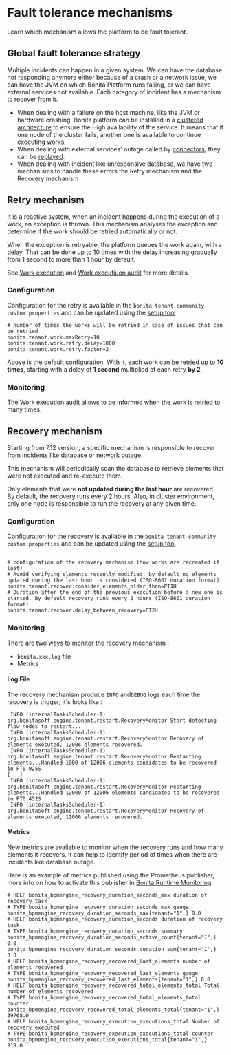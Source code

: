 # Fault tolerance mechanisms

Learn which mechanism allows the platform to be fault tolerant. 

## Global fault tolerance strategy

Multiple incidents can happen in a given system. We can have the database not responding anymore either because of a crash or 
a network issue, we can have the JVM on which Bonita Platform runs failing, or we can have external services not available. Each category of incident has a mechanism to recover from it.

* When dealing with a failure on the host machine, like the JVM or hardware crashing, Bonita platform can be installed in a
[clustered architecture](overview-of-bonita-bpm-in-a-cluster.md) to ensure the High availability of the service. 
It means that if one node of the cluster fails, another one is available to continue executing [works](work-execution.md).
* When dealing with external services' outage called by [connectors](connectors-overview.md), they can be [replayed](tasks.md). 
* When dealing with incident like unresponsive database, we have two mechanisms to handle these errors the Retry mechanism and 
the Recovery mechanism 

## Retry mechanism

It is a reactive system, when an incident happens during the execution of a work, an exception is thrown. This mechanism
analyses the exception and determine if the work should be retried automatically or not.

When the exception is retryable, the platform queues the work again, with a delay. That can be done up to 10 times
with the delay increasing gradually from 1 second to more than 1 hour by default.
 
See [Work execution](work-execution.md) and [Work executiuon audit](work-execution-audit.md) for more details.
 

### Configuration

Configuration for the retry is available in the `bonita-tenant-community-custom.properties` and can be updated using the
[setup tool](BonitaBPM_platform_setup.md)

```properties
# number of times the works will be retried in case of issues that can be retried
bonita.tenant.work.maxRetry=10
bonita.tenant.work.retry.delay=1000
bonita.tenant.work.retry.factor=2
```

Above is the default configuration. With it, each work can be retried up to **10 times**, starting with a delay of **1 second** 
multiplied at each retry **by 2**.

### Monitoring

The [Work execution audit](work-execution-audit.md) allows to be informed when the work is retried to many times.

## Recovery mechanism

Starting from 7.12 version, a specific mechanism is responsible to recover from incidents like database or network outage.

This mechanism will periodically scan the database to retrieve elements that were not executed and re-execute them.

Only elements that were **not updated during the last hour** are recovered. By default, the recovery runs every 2 hours.
Also, in cluster environment, only one node is responsible to run the recovery at any given time.

### Configuration


Configuration for the recovery is available in the `bonita-tenant-community-custom.properties` and can be updated using the
[setup tool](BonitaBPM_platform_setup.md)

```properties

# configuration of the recovery mechanism (how works are recreated if lost)
# Avoid verifying elements recently modified, by default no elements updated during the last hour is considered (ISO-8601 duration format).
bonita.tenant.recover.consider_elements_older_than=PT1H
# Duration after the end of the previous execution before a new one is started. By default recovery runs every 2 hours (ISO-8601 duration format)
bonita.tenant.recover.delay_between_recovery=PT2H

```

### Monitoring

There are two ways to monitor the recovery mechanism : 
  * `bonita.xxx.log` file
  * Metrics

#### Log File 

The recovery mechanism produce `INFO` and`DEBUG` logs each time the recovery is trigger, it's looks like :

 
```
 INFO (internalTasksScheduler-1) org.bonitasoft.engine.tenant.restart.RecoveryMonitor Start detecting flow nodes to restart...
 INFO (internalTasksScheduler-1) org.bonitasoft.engine.tenant.restart.RecoveryMonitor Recovery of elements executed, 12006 elements recovered.
 INFO (internalTasksScheduler-1) org.bonitasoft.engine.tenant.restart.RecoveryMonitor Restarting elements...Handled 1000 of 12006 elements candidates to be recovered in PT0.025S
[...]
 INFO (internalTasksScheduler-1) org.bonitasoft.engine.tenant.restart.RecoveryMonitor Restarting elements...Handled 12000 of 12006 elements candidates to be recovered in PT0.452S
 INFO (internalTasksScheduler-1) org.bonitasoft.engine.tenant.restart.RecoveryMonitor Recovery of elements executed, 12006 elements recovered.
```

#### Metrics

New metrics are available to monitor when the recovery runs and how many elements it recovers. It can help to identify 
period of times when there are incidents like database outage.


Here is an example of metrics published using the Prometheus publisher, more info on how to activate this publisher
 in [Bonita Runtime Monitoring](runtime-monitoring.md)
 
```
# HELP bonita_bpmengine_recovery_duration_seconds_max duration of recovery task
# TYPE bonita_bpmengine_recovery_duration_seconds_max gauge
bonita_bpmengine_recovery_duration_seconds_max{tenant="1",} 0.0
# HELP bonita_bpmengine_recovery_duration_seconds duration of recovery task
# TYPE bonita_bpmengine_recovery_duration_seconds summary
bonita_bpmengine_recovery_duration_seconds_active_count{tenant="1",} 0.0
bonita_bpmengine_recovery_duration_seconds_duration_sum{tenant="1",} 0.0
# HELP bonita_bpmengine_recovery_recovered_last_elements number of elements recovered
# TYPE bonita_bpmengine_recovery_recovered_last_elements gauge
bonita_bpmengine_recovery_recovered_last_elements{tenant="1",} 0.0
# HELP bonita_bpmengine_recovery_recovered_total_elements_total Total number of elements recovered
# TYPE bonita_bpmengine_recovery_recovered_total_elements_total counter
bonita_bpmengine_recovery_recovered_total_elements_total{tenant="1",} 39768.0
# HELP bonita_bpmengine_recovery_execution_executions_total Number of recovery executed
# TYPE bonita_bpmengine_recovery_execution_executions_total counter
bonita_bpmengine_recovery_execution_executions_total{tenant="1",} 818.0
```

